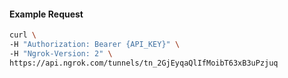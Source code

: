 
#### Example Request
```bash
curl \
-H "Authorization: Bearer {API_KEY}" \
-H "Ngrok-Version: 2" \
https://api.ngrok.com/tunnels/tn_2GjEyqaQlIfMoibT63xB3uPzjuq
